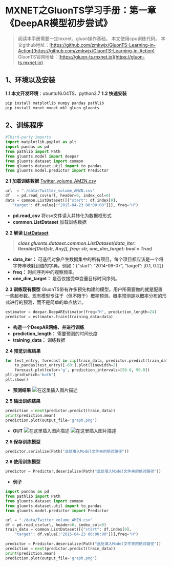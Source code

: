 # MXNET之GluonTS学习手册：第一章《DeepAR模型初步尝试》

> 阅读本手册需要一定mxnet、gluon操作基础。 
> 本文使用cpu训练代码。
> 本文github地址：[https://github.com/zmkwjx/GluonTS-Learning-in-Action](https://github.com/zmkwjx/GluonTS-Learning-in-Action)
> GluonTS官网地址：[https://gluon-ts.mxnet.io](https://gluon-ts.mxnet.io)

## 1、环境以及安装
 **1.1 本文开发环境**：ubuntu16.04TS、python3.7
 **1.2 快速安装**
```bash
pip install matplotlib numpy pandas pathlib
pip install mxnet mxnet-mkl gluon gluonts
```
## 2、训练程序
```python
#Third-party imports
import matplotlib.pyplot as plt
import pandas as pd
from pathlib import Path
from gluonts.model import deepar
from gluonts.dataset import common
from gluonts.dataset.util import to_pandas
from gluonts.model.predictor import Predictor
```

 **2.1 加载训练数据** [Twitter_volume_AMZN.csv](https://raw.githubusercontent.com/numenta/NAB/master/data/realTweets/Twitter_volume_AMZN.csv)
 ```python
url  = "./data/Twitter_volume_AMZN.csv"
df   = pd.read_csv(url, header=0, index_col=0)
data = common.ListDataset([{"start": df.index[0],
    "target": df.value[:"2015-04-23 00:00:00"]}], freq="H")
 ```

 - **pd.read_csv** 将csv文件读入并转化为数据框形式
 - **common.ListDataset** 加载训练数据

 **2.2  解读 [ListDataset](https://gluon-ts.mxnet.io/api/gluonts/gluonts.dataset.common.html)**
> ***class gluonts.dataset.common.ListDataset(data_iter: Iterable[Dict[str, Any]], freq: str, one_dim_target: bool = True)***

 - **data_iter：** 可迭代对象产生数据集中的所有项目。每个项目都应该是一个将字符串映射到值的字典。例如：{“start”: “2014-09-07”, “target”: [0.1, 0.2]}
 - **freq：** 时间序列中的观察频率。
 - **one_dim_target：** 是否仅接受单变量目标时间序列。

 **2.3 训练现有模型**
GluonTS带有许多预先构建的模型。用户所需要做的就是配置一些超参数。现有模型专注于（但不限于）概率预测。概率预测是以概率分布的形式进行的预测，而不是简单的单点估计。
```python
estimator = deepar.DeepAREstimator(freq="H", prediction_length=24)
predictor = estimator.train(training_data=data)
```
 - **构造一个DeepAR网络、并进行训练**
 - **prediction_length：** 需要预测的时间长度
 - **training_data：** 训练数据

 **2.4 预览训练结果**
```python
for test_entry, forecast in zip(train_data, predictor.predict(train_data)):
    to_pandas(test_entry)[-60:].plot(linewidth=2)
    forecast.plot(color='g', prediction_intervals=[50.0, 90.0])
plt.grid(which='both')
plt.show()
```
 - **预测结果**
  ![在这里插入图片描述](https://img-blog.csdnimg.cn/20191111110558818.png?x-oss-process=image/watermark,type_ZmFuZ3poZW5naGVpdGk,shadow_10,text_aHR0cHM6Ly9ibG9nLmNzZG4ubmV0L3FxXzM0NDYxNjAw,size_16,color_FFFFFF,t_70)

 **2.5 输出训练结果**
```python
prediction = next(predictor.predict(train_data))
print(prediction.mean)
prediction.plot(output_file='graph.png')
```
 - **OUT**
  ![在这里插入图片描述](https://img-blog.csdnimg.cn/20191111111136105.png)
  ![在这里插入图片描述](https://img-blog.csdnimg.cn/20191111111159684.png?x-oss-process=image/watermark,type_ZmFuZ3poZW5naGVpdGk,shadow_10,text_aHR0cHM6Ly9ibG9nLmNzZG4ubmV0L3FxXzM0NDYxNjAw,size_16,color_FFFFFF,t_70)

 **2.5 保存训练模型**
```python
predictor.serialize(Path("此处填入Model文件夹的绝对路径"))
```

 **2.6 使用训练模型**
```python
predictor = Predictor.deserialize(Path("此处填入Model文件夹的绝对路径"))
```
 - **例子**
```python
import pandas as pd
from pathlib import Path
from gluonts.dataset import common
from gluonts.dataset.util import to_pandas
from gluonts.model.predictor import Predictor

url = "./data/Twitter_volume_AMZN.csv"
df = pd.read_csv(url, header=0, index_col=0)
train_data = common.ListDataset([{"start": df.index[0],
    "target": df.value[:"2015-04-23 00:00:00"]}],freq="H")
    
predictor = Predictor.deserialize(Path("此处填入Model文件夹的绝对路径"))
prediction = next(predictor.predict(train_data))
print(prediction.mean)
prediction.plot(output_file='graph.png')
```